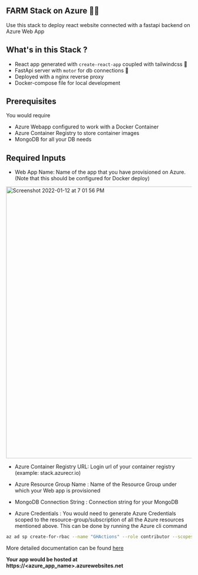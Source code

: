 ## FARM Stack on Azure 🧑‍🌾

Use this stack to deploy react website connected with a fastapi backend on Azure Web App

## What's in this Stack ?

- React app generated with `create-react-app` coupled with tailwindcss 🌟
- FastApi server with `motor` for db connections 🚀
- Deployed with a nginx reverse proxy 
- Docker-compose file for local development

## Prerequisites

You would require 
 - Azure Webapp configured to work with a Docker Container
 - Azure Container Registry to store container images
 - MongoDB for all your DB needs

## Required Inputs

- Web App Name: Name of the app that you have provisioned on Azure. 
(Note that this should be configured for Docker deploy)
<img width="738" alt="Screenshot 2022-01-12 at 7 01 56 PM" src="https://user-images.githubusercontent.com/39593587/149175613-6bc8cdf0-1835-41b4-8cd3-3164e7f9bc06.png">

- Azure Container Registry URL: Login url of your container registry (example: stack.azurecr.io)

- Azure Resource Group Name : Name of the Resource Group under which your Web app is provisioned

- MongoDB Connection String : Connection string for your MongoDB

- Azure Credentials : You would need to generate Azure Credentials scoped to the resource-group/subscription of all the Azure resources mentioned above.
This can be done by running the Azure cli command

```bash
az ad sp create-for-rbac --name "GHActions" --role contributor --scopes /subscriptions/{subscription-id}/resourceGroups/{resource-group} -sdk-auth

```
More detailed documentation can be found [here](https://docs.microsoft.com/en-us/azure/developer/github/connect-from-azure?tabs=azure-portal%2Clinux#use-the-azure-login-action-with-a-service-principal-secret)

**Your app would be hosted at https://<azure_app_name>.azurewebsites.net**



